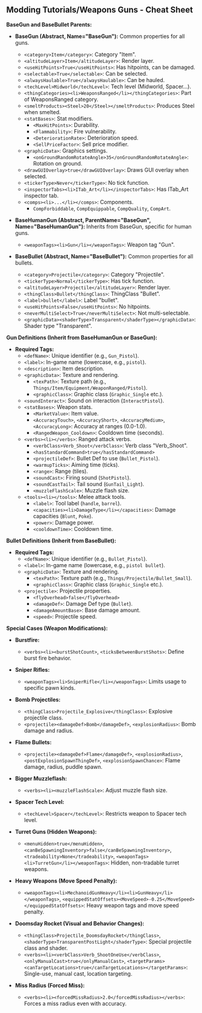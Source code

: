 ## Modding Tutorials/Weapons Guns - Cheat Sheet

**BaseGun and BaseBullet Parents:**

- **BaseGun (Abstract, Name="BaseGun"):** Common properties for all guns.
    - `<category>Item</category>`: Category "Item".
    - `<altitudeLayer>Item</altitudeLayer>`: Render layer.
    - `<useHitPoints>True</useHitPoints>`: Has hitpoints, can be damaged.
    - `<selectable>True</selectable>`: Can be selected.
    - `<alwaysHaulable>True</alwaysHaulable>`: Can be hauled.
    - `<techLevel>Midworld</techLevel>`: Tech level (Midworld, Spacer...).
    - `<thingCategories><li>WeaponsRanged</li></thingCategories>`: Part of WeaponsRanged category.
    - `<smeltProducts><Steel>20</Steel></smeltProducts>`: Produces Steel when smelted.
    - `<statBases>`: Stat modifiers.
        - `<MaxHitPoints>`: Durability.
        - `<Flammability>`: Fire vulnerability.
        - `<DeteriorationRate>`: Deterioration speed.
        - `<SellPriceFactor>`: Sell price modifier.
    - `<graphicData>`: Graphics settings.
        - `<onGroundRandomRotateAngle>35</onGroundRandomRotateAngle>`: Rotation on ground.
    - `<drawGUIOverlay>true</drawGUIOverlay>`: Draws GUI overlay when selected.
    - `<tickerType>Never</tickerType>`: No tick function.
    - `<inspectorTabs><li>ITab_Art</li></inspectorTabs>`: Has ITab_Art inspector tab.
    - `<comps><li>...</li></comps>`: Components.
        - `CompForbiddable`, `CompEquippable`, `CompQuality`, `CompArt`.

- **BaseHumanGun (Abstract, ParentName="BaseGun", Name="BaseHumanGun"):** Inherits from BaseGun, specific for human guns.
    - `<weaponTags><li>Gun</li></weaponTags>`: Weapon tag "Gun".

- **BaseBullet (Abstract, Name="BaseBullet"):** Common properties for all bullets.
    - `<category>Projectile</category>`: Category "Projectile".
    - `<tickerType>Normal</tickerType>`: Has tick function.
    - `<altitudeLayer>Projectile</altitudeLayer>`: Render layer.
    - `<thingClass>Bullet</thingClass>`: ThingClass "Bullet".
    - `<label>bullet</label>`: Label "bullet".
    - `<useHitPoints>False</useHitPoints>`: No hitpoints.
    - `<neverMultiSelect>True</neverMultiSelect>`: Not multi-selectable.
    - `<graphicData><shaderType>Transparent</shaderType></graphicData>`: Shader type "Transparent".

**Gun Definitions (Inherit from BaseHumanGun or BaseGun):**

- **Required Tags:**
    - `<defName>`: Unique identifier (e.g., `Gun_Pistol`).
    - `<label>`: In-game name (lowercase, e.g., `pistol`).
    - `<description>`: Item description.
    - `<graphicData>`: Texture and rendering.
        - `<texPath>`: Texture path (e.g., `Things/Item/Equipment/WeaponRanged/Pistol`).
        - `<graphicClass>`: Graphic class (`Graphic_Single` etc.).
    - `<soundInteract>`: Sound on interaction (`InteractPistol`).
    - `<statBases>`: Weapon stats.
        - `<MarketValue>`: Item value.
        - `<AccuracyTouch>`, `<AccuracyShort>`, `<AccuracyMedium>`, `<AccuracyLong>`: Accuracy at ranges (0.0-1.0).
        - `<RangedWeapon_Cooldown>`: Cooldown time (seconds).
    - `<verbs><li></verbs>`: Ranged attack verbs.
        - `<verbClass>Verb_Shoot</verbClass>`: Verb class "Verb_Shoot".
        - `<hasStandardCommand>true</hasStandardCommand>`
        - `<projectileDef>`: Bullet Def to use (`Bullet_Pistol`).
        - `<warmupTicks>`: Aiming time (ticks).
        - `<range>`: Range (tiles).
        - `<soundCast>`: Firing sound (`ShotPistol`).
        - `<soundCastTail>`: Tail sound (`GunTail_Light`).
        - `<muzzleFlashScale>`: Muzzle flash size.
    - `<tools><li></tools>`: Melee attack tools.
        - `<label>`: Tool label (`handle`, `barrel`).
        - `<capacities><li>DamageType</li></capacities>`: Damage capacities (`Blunt`, `Poke`).
        - `<power>`: Damage power.
        - `<cooldownTime>`: Cooldown time.

**Bullet Definitions (Inherit from BaseBullet):**

- **Required Tags:**
    - `<defName>`: Unique identifier (e.g., `Bullet_Pistol`).
    - `<label>`: In-game name (lowercase, e.g., `pistol bullet`).
    - `<graphicData>`: Texture and rendering.
        - `<texPath>`: Texture path (e.g., `Things/Projectile/Bullet_Small`).
        - `<graphicClass>`: Graphic class (`Graphic_Single` etc.).
    - `<projectile>`: Projectile properties.
        - `<flyOverhead>false</flyOverhead>`
        - `<damageDef>`: Damage Def type (`Bullet`).
        - `<damageAmountBase>`: Base damage amount.
        - `<speed>`: Projectile speed.

**Special Cases (Weapon Modifications):**

- **Burstfire:**
    - `<verbs><li><burstShotCount>`, `<ticksBetweenBurstShots>`: Define burst fire behavior.

- **Sniper Rifles:**
    - `<weaponTags><li>SniperRifle</li></weaponTags>`: Limits usage to specific pawn kinds.

- **Bomb Projectiles:**
    - `<thingClass>Projectile_Explosive</thingClass>`: Explosive projectile class.
    - `<projectile><damageDef>Bomb</damageDef>`, `<explosionRadius>`: Bomb damage and radius.

- **Flame Bullets:**
    - `<projectile><damageDef>Flame</damageDef>`, `<explosionRadius>`, `<postExplosionSpawnThingDef>`, `<explosionSpawnChance>`: Flame damage, radius, puddle spawn.

- **Bigger Muzzleflash:**
    - `<verbs><li><muzzleFlashScale>`: Adjust muzzle flash size.

- **Spacer Tech Level:**
    - `<techLevel>Spacer</techLevel>`: Restricts weapon to Spacer tech level.

- **Turret Guns (Hidden Weapons):**
    - `<menuHidden>true</menuHidden>`, `<canBeSpawningInventory>false</canBeSpawningInventory>`, `<tradeability>None</tradeability>`, `<weaponTags><li>TurretGun</li></weaponTags>`: Hidden, non-tradable turret weapons.

- **Heavy Weapons (Move Speed Penalty):**
    - `<weaponTags><li>MechanoidGunHeavy</li><li>GunHeavy</li></weaponTags>`, `<equippedStatOffsets><MoveSpeed>-0.25</MoveSpeed></equippedStatOffsets>`: Heavy weapon tags and move speed penalty.

- **Doomsday Rocket (Visual and Behavior Changes):**
    - `<thingClass>Projectile_DoomsdayRocket</thingClass>`, `<shaderType>TransparentPostLight</shaderType>`: Special projectile class and shader.
    - `<verbs><li><verbClass>Verb_ShootOneUse</verbClass>`, `<onlyManualCast>true</onlyManualCast>`, `<targetParams><canTargetLocations>true</canTargetLocations></targetParams>`: Single-use, manual cast, location targeting.

- **Miss Radius (Forced Miss):**
    - `<verbs><li><forcedMissRadius>2.0</forcedMissRadius></verbs>`: Forces a miss radius even with accuracy.

